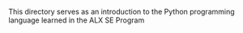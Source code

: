 This directory serves as an introduction to the Python programming language learned in the ALX SE Program
